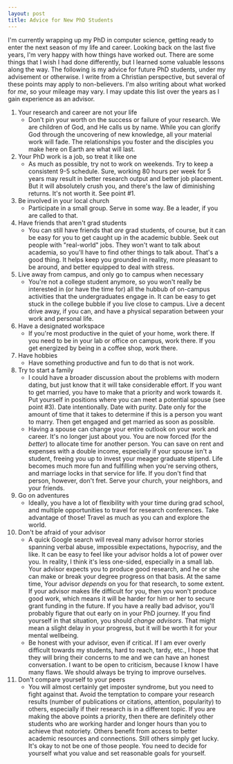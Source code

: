 ```yaml
---
layout: post
title: Advice for New PhD Students
---
```


I'm currently wrapping up my PhD in computer science, getting ready to enter the next season of my life and career. Looking back on the last five years, I'm very happy with how things have worked out. There are some things that I wish I had done differently, but I learned some valuable lessons along the way. The following is my advice for future PhD students, under my advisement or otherwise. I write from a Christian perspective, but several of these points may apply to non-believers. I'm also writing about what worked for *me*, so your mileage may vary. I may update this list over the years as I gain experience as an advisor.

1. Your research and career are not your life
	- Don't pin your worth on the success or failure of your research. We are children of God, and He calls us by name. While you can glorify God through the uncovering of new knowledge, all your material work will fade. The relationships you foster and the disciples you make here on Earth are what will last.
2. Your PhD work is a job, so treat it like one
	- As much as possible, try not to work on weekends. Try to keep a consistent 9-5 schedule. Sure, working 80 hours per week for 5 years may result in better research output and better job placement. But it will absolutely crush you, and there's the law of diminishing returns. It's not worth it. See point #1.
3. Be involved in your local church
	- Participate in a small group. Serve in some way. Be a leader, if you are called to that.
4. Have friends that aren't grad students
	- You can still have friends that *are* grad students, of course, but it can be easy for you to get caught up in the academic bubble. Seek out people with "real-world" jobs. They won't want to talk about academia, so you'll have to find other things to talk about. That's a good thing. It helps keep you grounded in reality, more pleasant to be around, and better equipped to deal with stress.
5. Live away from campus, and only go to campus when necessary
	- You're not a college student anymore, so you won't really be interested in (or have the time for) all the hubbub of on-campus activities that the undergraduates engage in. It can be easy to get stuck in the college bubble if you live close to campus. Live a decent drive away, if you can, and have a physical separation between your work and personal life. 
6. Have a designated workspace
	- If you're most productive in the quiet of your home, work there. If you need to be in your lab or office on campus, work there. If you get energized by being in a coffee shop, work there.
7. Have hobbies
	- Have something productive and fun to do that is not work.
8. Try to start a family
	- I could have a broader discussion about the problems with modern dating, but just know that it will take considerable effort. If you want to get married, you have to make that a priority and work towards it. Put yourself in positions where you can meet a potential spouse (see point #3). Date intentionally. Date with purity. Date only for the amount of time that it takes to determine if this is a person you want to marry. Then get engaged and get married as soon as possible.
	- Having a spouse can change your entire outlook on your work and career. It's no longer just about you. You are now forced (for the *better*) to allocate time for another person. You can save on rent and expenses with a double income, especially if your spouse isn't a student, freeing you up to invest your meager graduate stipend. Life becomes much more fun and fulfilling when you're serving others, and marriage locks in that service for life. If you don't find that person, however, don't fret. Serve your church, your neighbors, and your friends. 
9. Go on adventures
	- Ideally, you have a lot of flexibility with your time during grad school, and multiple opportunities to travel for research conferences. Take advantage of those! Travel as much as you can and explore the world. 
10. Don't be afraid of your advisor
	- A quick Google search will reveal many advisor horror stories spanning verbal abuse, impossible expectations, hypocrisy, and the like. It can be easy to feel like your advisor holds a lot of power over you. In reality, I think it's less one-sided, especially in a small lab. Your advisor expects you to produce good research, and he or she can make or break your degree progress on that basis. At the same time, Your advisor *depends* on you for that research, to some extent. If your advisor makes life difficult for you, then you won't produce good work, which means it will be harder for him or her to secure grant funding in the future. If you have a really bad advisor, you'll probably figure that out early on in your PhD journey. If you find yourself in that situation, you should *change advisors*. That might mean a slight delay in your progress, but it will be worth it for your mental wellbeing.
	- Be honest with your advisor, even if critical. If I am ever overly difficult towards my students, hard to reach, tardy, etc., I hope that they will bring their concerns to me and we can have an honest conversation. I want to be open to criticism, because I know I have many flaws. We should always be trying to improve ourselves.
11. Don't compare yourself to your peers
    - You will almost certainly get imposter syndrome, but you need to fight against that. Avoid the temptation to compare your research results (number of publications or citations, attention, popularity) to others, especially if their research is in a different topic. If you are making the above points a priority, then there are definitely other students who are working harder and longer hours than you to achieve that notoriety. Others benefit from access to better academic resources and connections. Still others simply get lucky. It's okay to not be one of those people. You need to decide for yourself what you value and set reasonable goals for yourself.

